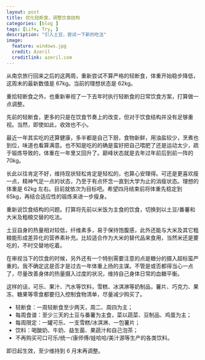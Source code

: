 ```yaml
---
layout: post
title: 优化轻断食，调整饮食结构
categories: [blog ]
tags: [Life, Try, ]
description: "引入土豆，尝试一下新的吃法"
image:
  feature: windows.jpg
  credit: Azeril
  creditlink: azeril.com
---
```


从南京旅行回来之后的这两周，重新尝试不算严格的轻断食，体重开始稳步降低，这周末的最新数值是 67kg。当前的理想状态是 62kg。

重拾轻断食之外，也重新审视了一下去年时执行轻断食的日常饮食方案，打算做一点调整。

先前的轻断食，更多的只是在饮食节奏上的改变，但对于饮食结构并没有足够重视。当然，即使如此，收效也不小。

最近一年其实吃的还算健康，多半都是自己下厨，食物新鲜，用油盐较少，烹煮也到位，味道也看算满意。也不知是吃的的确是蛮好把自己喂肥了还是运动太少，疏于锻炼导致的，体重在一年里又回升了。巅峰状态就是去年过年前后到前一阵的 70kg。

长此以往肯定不好，维持现状轻松肯定是轻松的，也算心安理得。可还是更喜欢瘦一点，精神气足一点的状态，乃至于有点怀念一直到大学为止的消瘦状态。理想的体重是 62kg 左右。目前就依次为目标吧。希望四月结束前将体重先稳定到 65kg，再结合适应性的锻炼来进一步瘦身。

重新说饮食结构的问题。打算将先前以米饭为主食的饮食，切换到以土豆/番薯和大米及粗粮交替的吃法。

土豆自身的热量相对较低，纤维素多，易于保持饱腹感，此外还能与大米及其它粗粮能形成差异化的营养素补充。比较适合作为大米的替代品来食用，当然米还是要吃的，不时交替地吃着。

在审视当下的饮食的时候，另外还有一个特别需要注意的点是糖分的摄入超标蛮严重的。我不确定这是否才是过去一年体重上扬的主谋。不管是或否都得当心一点了，尽量改善身体的热量摄入过度的状况，维持自己身体日常的血糖平衡。

这样的话，可乐、果汁、汽水等饮料，雪糕、冰淇淋等奶制品，薯片、巧克力、果冻、糖果等零食都要归入控制食物清单，尽量减少购买了。

- 轻断食：一周轻断食至少两天，周二、周四为主；
- 每周食谱：至少三天的土豆与番薯为主食，菜以蔬菜、豆制品、鸡蛋为主；
- 每周限定：一罐可乐、一支雪糕/冰淇淋、一包薯片；
- 饮料：喝酸奶、牛奶、益生菌、果蔬汁和自己泡茶；
- 不再购买可口可乐/统一/康师傅/娃哈哈/美汁源等生产的各类饮料。

即日起生效，至少维持到 6 月末再调整。